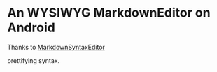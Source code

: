 # An WYSIWYG MarkdownEditor on Android

Thanks to [MarkdownSyntaxEditor](https://github.com/azu/MarkdownSyntaxEditor)

prettifying syntax.

